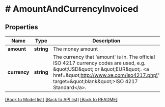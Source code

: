 # # AmountAndCurrencyInvoiced

## Properties

Name | Type | Description | Notes
------------ | ------------- | ------------- | -------------
**amount** | **string** | The money amount | [optional]
**currency** | **string** | The currency that &#39;amount&#39; is in. The official ISO 4217 currency codes are used, e.g. \&quot;USD\&quot; or \&quot;EUR\&quot;. &lt;a href&#x3D;\&quot;http://www.xe.com/iso4217.php\&quot; target&#x3D;\&quot;blank\&quot;&gt;ISO 4217 Standard&lt;/a&gt;. | [optional]

[[Back to Model list]](../../README.md#models) [[Back to API list]](../../README.md#endpoints) [[Back to README]](../../README.md)
